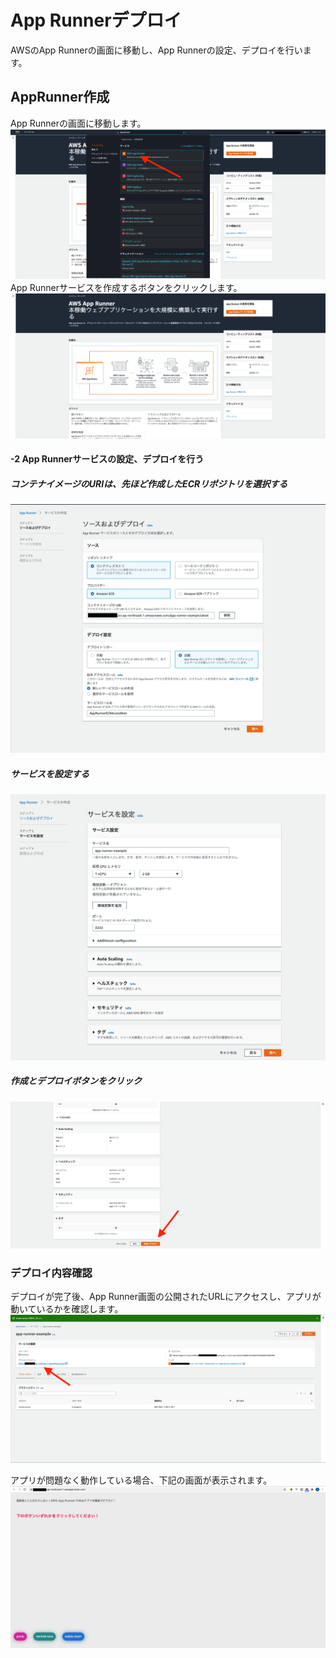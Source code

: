 # App Runnerデプロイ
AWSのApp Runnerの画面に移動し、App Runnerの設定、デプロイを行います。

## AppRunner作成
App Runnerの画面に移動します。
![](img/17.png)
App Runnerサービスを作成するボタンをクリックします。
![](img/18.png)

#### -2 App Runnerサービスの設定、デプロイを行う
##### コンテナイメージのURIは、先ほど作成したECRリポジトリを選択する
![](img/19.png)
##### サービスを設定する
![](img/20.png)
##### 作成とデプロイボタンをクリック
![](img/21.png)

### デプロイ内容確認
デプロイが完了後、App Runner画面の公開されたURLにアクセスし、アプリが動いているかを確認します。  
![](img/22.png)  

アプリが問題なく動作している場合、下記の画面が表示されます。  
![](img/23.png)  
